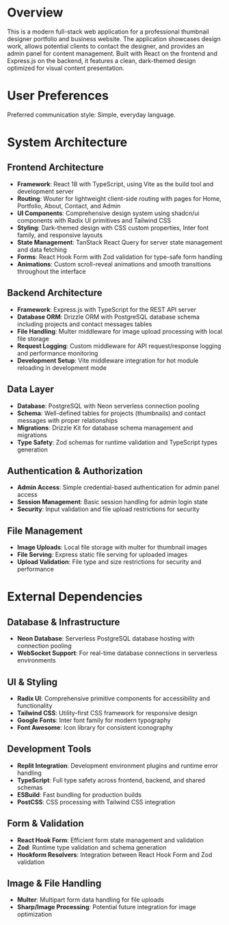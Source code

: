 # Overview

This is a modern full-stack web application for a professional thumbnail designer portfolio and business website. The application showcases design work, allows potential clients to contact the designer, and provides an admin panel for content management. Built with React on the frontend and Express.js on the backend, it features a clean, dark-themed design optimized for visual content presentation.

# User Preferences

Preferred communication style: Simple, everyday language.

# System Architecture

## Frontend Architecture
- **Framework**: React 18 with TypeScript, using Vite as the build tool and development server
- **Routing**: Wouter for lightweight client-side routing with pages for Home, Portfolio, About, Contact, and Admin
- **UI Components**: Comprehensive design system using shadcn/ui components with Radix UI primitives and Tailwind CSS
- **Styling**: Dark-themed design with CSS custom properties, Inter font family, and responsive layouts
- **State Management**: TanStack React Query for server state management and data fetching
- **Forms**: React Hook Form with Zod validation for type-safe form handling
- **Animations**: Custom scroll-reveal animations and smooth transitions throughout the interface

## Backend Architecture
- **Framework**: Express.js with TypeScript for the REST API server
- **Database ORM**: Drizzle ORM with PostgreSQL database schema including projects and contact messages tables
- **File Handling**: Multer middleware for image upload processing with local file storage
- **Request Logging**: Custom middleware for API request/response logging and performance monitoring
- **Development Setup**: Vite middleware integration for hot module reloading in development mode

## Data Layer
- **Database**: PostgreSQL with Neon serverless connection pooling
- **Schema**: Well-defined tables for projects (thumbnails) and contact messages with proper relationships
- **Migrations**: Drizzle Kit for database schema management and migrations
- **Type Safety**: Zod schemas for runtime validation and TypeScript types generation

## Authentication & Authorization
- **Admin Access**: Simple credential-based authentication for admin panel access
- **Session Management**: Basic session handling for admin login state
- **Security**: Input validation and file upload restrictions for security

## File Management
- **Image Uploads**: Local file storage with multer for thumbnail images
- **File Serving**: Express static file serving for uploaded images
- **Upload Validation**: File type and size restrictions for security and performance

# External Dependencies

## Database & Infrastructure
- **Neon Database**: Serverless PostgreSQL database hosting with connection pooling
- **WebSocket Support**: For real-time database connections in serverless environments

## UI & Styling
- **Radix UI**: Comprehensive primitive components for accessibility and functionality
- **Tailwind CSS**: Utility-first CSS framework for responsive design
- **Google Fonts**: Inter font family for modern typography
- **Font Awesome**: Icon library for consistent iconography

## Development Tools
- **Replit Integration**: Development environment plugins and runtime error handling
- **TypeScript**: Full type safety across frontend, backend, and shared schemas
- **ESBuild**: Fast bundling for production builds
- **PostCSS**: CSS processing with Tailwind CSS integration

## Form & Validation
- **React Hook Form**: Efficient form state management and validation
- **Zod**: Runtime type validation and schema generation
- **Hookform Resolvers**: Integration between React Hook Form and Zod validation

## Image & File Handling
- **Multer**: Multipart form data handling for file uploads
- **Sharp/Image Processing**: Potential future integration for image optimization